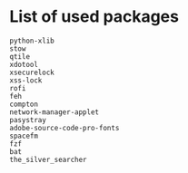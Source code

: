 # List of used packages

    python-xlib
    stow
    qtile
    xdotool
    xsecurelock
    xss-lock
    rofi
    feh
    compton
    network-manager-applet
    pasystray
    adobe-source-code-pro-fonts
    spacefm
    fzf
    bat
    the_silver_searcher
